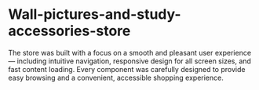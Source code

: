 # Wall-pictures-and-study-accessories-store
The store was built with a focus on a smooth and pleasant user experience — including intuitive navigation, responsive design for all screen sizes, and fast content loading. Every component was carefully designed to provide easy browsing and a convenient, accessible shopping experience.
